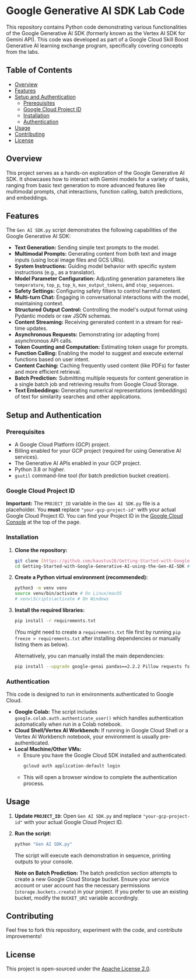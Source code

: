 # Google Generative AI SDK Lab Code

This repository contains Python code demonstrating various functionalities of the Google Generative AI SDK (formerly known as the Vertex AI SDK for Gemini API). This code was developed as part of a Google Cloud Skill Boost Generative AI learning exchange program, specifically covering concepts from the labs.

## Table of Contents

- [Overview](#overview)
- [Features](#features)
- [Setup and Authentication](#setup-and-authentication)
  - [Prerequisites](#prerequisites)
  - [Google Cloud Project ID](#google-cloud-project-id)
  - [Installation](#installation)
  - [Authentication](#authentication)
- [Usage](#usage)
- [Contributing](#contributing)
- [License](#license)

## Overview

This project serves as a hands-on exploration of the Google Generative AI SDK. It showcases how to interact with Gemini models for a variety of tasks, ranging from basic text generation to more advanced features like multimodal prompts, chat interactions, function calling, batch predictions, and embeddings.

## Features

The `Gen AI SDK.py` script demonstrates the following capabilities of the Google Generative AI SDK:

* **Text Generation:** Sending simple text prompts to the model.
* **Multimodal Prompts:** Generating content from both text and image inputs (using local image files and GCS URIs).
* **System Instructions:** Guiding model behavior with specific system instructions (e.g., as a translator).
* **Model Parameter Configuration:** Adjusting generation parameters like `temperature`, `top_p`, `top_k`, `max_output_tokens`, and `stop_sequences`.
* **Safety Settings:** Configuring safety filters to control harmful content.
* **Multi-turn Chat:** Engaging in conversational interactions with the model, maintaining context.
* **Structured Output Control:** Controlling the model's output format using Pydantic models or raw JSON schemas.
* **Content Streaming:** Receiving generated content in a stream for real-time updates.
* **Asynchronous Requests:** Demonstrating (or adapting from) asynchronous API calls.
* **Token Counting and Computation:** Estimating token usage for prompts.
* **Function Calling:** Enabling the model to suggest and execute external functions based on user intent.
* **Content Caching:** Caching frequently used content (like PDFs) for faster and more efficient retrieval.
* **Batch Prediction:** Submitting multiple requests for content generation in a single batch job and retrieving results from Google Cloud Storage.
* **Text Embeddings:** Generating numerical representations (embeddings) of text for similarity searches and other applications.

## Setup and Authentication

### Prerequisites

* A Google Cloud Platform (GCP) project.
* Billing enabled for your GCP project (required for using Generative AI services).
* The Generative AI APIs enabled in your GCP project.
* Python 3.8 or higher.
* `gsutil` command-line tool (for batch prediction bucket creation).

### Google Cloud Project ID

**Important:** The `PROJECT_ID` variable in the `Gen AI SDK.py` file is a placeholder. You **must** replace `"your-gcp-project-id"` with your actual Google Cloud Project ID. You can find your Project ID in the [Google Cloud Console](https://console.cloud.google.com/) at the top of the page.

### Installation

1.  **Clone the repository:**
    ```bash
    git clone [https://github.com/kaustuv26/Getting-Started-with-Google-Generative-AI-using-the-Gen-AI-SDK.git](https://github.com/kaustuv26/Getting-Started-with-Google-Generative-AI-using-the-Gen-AI-SDK.git)
    cd Getting-Started-with-Google-Generative-AI-using-the-Gen-AI-SDK # Navigate into the cloned directory
    ```
   
2.  **Create a Python virtual environment (recommended):**
    ```bash
    python3 -m venv venv
    source venv/bin/activate # On Linux/macOS
    # venv\Scripts\activate # On Windows
    ```

3.  **Install the required libraries:**
    ```bash
    pip install -r requirements.txt
    ```
    (You might need to create a `requirements.txt` file first by running `pip freeze > requirements.txt` after installing dependencies or manually listing them as below).

    Alternatively, you can manually install the main dependencies:
    ```bash
    pip install --upgrade google-genai pandas==2.2.2 Pillow requests fsspec
    ```

### Authentication

This code is designed to run in environments authenticated to Google Cloud.

* **Google Colab:** The script includes `google.colab.auth.authenticate_user()` which handles authentication automatically when run in a Colab notebook.
* **Cloud Shell/Vertex AI Workbench:** If running in Google Cloud Shell or a Vertex AI Workbench notebook, your environment is usually pre-authenticated.
* **Local Machine/Other VMs:**
    * Ensure you have the Google Cloud SDK installed and authenticated:
        ```bash
        gcloud auth application-default login
        ```
    * This will open a browser window to complete the authentication process.

## Usage

1.  **Update `PROJECT_ID`:** Open `Gen AI SDK.py` and replace `"your-gcp-project-id"` with your actual Google Cloud Project ID.
2.  **Run the script:**
    ```bash
    python "Gen AI SDK.py"
    ```
    The script will execute each demonstration in sequence, printing outputs to your console.

    **Note on Batch Prediction:** The batch prediction section attempts to create a new Google Cloud Storage bucket. Ensure your service account or user account has the necessary permissions (`storage.buckets.create`) in your project. If you prefer to use an existing bucket, modify the `BUCKET_URI` variable accordingly.

## Contributing

Feel free to fork this repository, experiment with the code, and contribute improvements!

## License

This project is open-sourced under the [Apache License 2.0](LICENSE).
